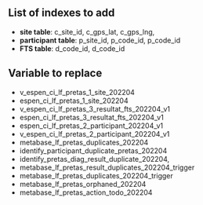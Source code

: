 ## List of indexes to add

- **site table**: c_site_id, c_gps_lat, c_gps_lng,
- **participant table**: p_site_id, p_code_id, p_code_id
- **FTS table**: d_code_id, d_code_id

## Variable to replace

- v_espen_ci_lf_pretas_1_site_202204
- espen_ci_lf_pretas_1_site_202204
- v_espen_ci_lf_pretas_3_resultat_fts_202204_v1
- espen_ci_lf_pretas_3_resultat_fts_202204_v1
- espen_ci_lf_pretas_2_participant_202204_v1
- v_espen_ci_lf_pretas_2_participant_202204_v1
- metabase_lf_pretas_duplicates_202204
- identify_participant_duplicate_pretas_202204
- identify_pretas_diag_result_duplicate_202204,
- metabase_lf_pretas_result_duplicates_202204_trigger
- metabase_lf_pretas_duplicates_202204_trigger
- metabase_lf_pretas_orphaned_202204
- metabase_lf_pretas_action_todo_202204
